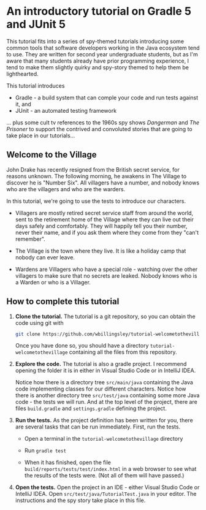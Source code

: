 # An introductory tutorial on Gradle 5 and JUnit 5

This tutorial fits into a series of spy-themed tutorials introducing some common tools that software developers working in the Java ecosystem tend to use. They are written for second year undergraduate students, but as I'm aware that many students already have prior programming experience, I tend to make them slightly quirky and spy-story themed to help them be lighthearted.

This tutorial introduces 

- Gradle - a build system that can comple your code and run tests against it, and 
- JUnit - an automated testing framework

... plus some cult tv references to the 1960s spy shows *Dangerman* and *The Prisoner* to support the contrived and convoluted stories that are going to take place in our tutorials...

## Welcome to the Village

John Drake has recently resigned from the British secret service, for reasons unknown. The following morning, he awakens in The Village to discover he is "Number Six".  All villagers have a number, and nobody knows who are the villagers and who are the warders.

In this tutorial, we're going to use the tests to introduce our characters.

* Villagers are mostly retired secret service staff from around the world, sent to the retirement home of the Village where they can live out their days safely and comfortably. They will happily tell you their number, never their name, and if you ask them where they come from they "can't remember".

* The Village is the town where they live. It is like a holiday camp that nobody can ever leave.

* Wardens are Villagers who have a special role - watching over the other villagers to make sure that no secrets are leaked. Nobody knows who is a Warden or who is a Villager.

## How to complete this tutorial

1. **Clone the tutorial.** The tutorial is a git repository, so you can obtain the code using git with 

     ```sh
     git clone https://github.com/wbillingsley/tutorial-welcometothevillage.git
     ```

   Once you have done so, you should have a directory `tutorial-welcometothevillage` containing all the files from this repository.

2. **Explore the code.** The tutorial is also a gradle project. I recommend opening the folder it is in either in Visual Studio Code or in IntelliJ IDEA.

   Notice how there is a directory tree `src/main/java` containing the Java code implementing classes for our different characters.
   Notice how there is another directory tree `src/test/java` containing some more Java code - the tests we will run.
   And at the top level of the project, there are files `build.gradle` and `settings.gradle` defining the project.

3. **Run the tests.** As the project definition has been written for you, there are several tasks that can be run immediately. First, run the tests.

   * Open a terminal in the `tutorial-welcometothevillage` directory

   * Run `gradle test`

   * When it has finished, open the file `build/reports/tests/test/index.html` in a web browser to see what the results of the tests were. (Not all of them will have passed.)

4. **Open the tests.** Open the project in an IDE - either Visual Studio Code or IntelliJ IDEA. Open `src/test/java/TutorialTest.java` in your editor. 
   The instructions and the spy story take place in this file. 